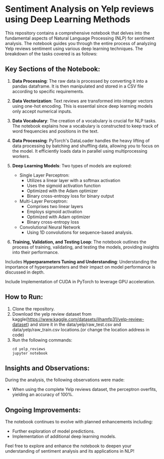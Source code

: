 # Sentiment Analysis on Yelp reviews using Deep Learning Methods

This repository contains a comprehensive notebook that delves into the fundamental aspects of Natural Language Processing (NLP) for sentiment analysis. The notebook guides you through the entire process of analyzing Yelp reviews sentiment using various deep learning techniques. The breakdown of the tasks covered is as follows:

## Key Sections of the Notebook:

1. **Data Processing**: The raw data is processed by converting it into a pandas dataframe. It is then manipulated and stored in a CSV file according to specific requirements.

2. **Data Vectorization**: Text reviews are transformed into integer vectors using one-hot encoding. This is essential since deep learning models only accept numerical inputs.

3. **Data Vocabulary**: The creation of a vocabulary is crucial for NLP tasks. The notebook explains how a vocabulary is constructed to keep track of word frequencies and positions in the text.

4. **Data Processing**: PyTorch's DataLoader handles the heavy lifting of data processing by batching and shuffling data, allowing you to focus on the model. It efficiently loads data in parallel using multiprocessing workers.

5. **Deep Learning Models**: Two types of models are explored:
   - Single Layer Perceptron:
      - Utilizes a linear layer with a softmax activation
      - Uses the sigmoid activation function
      - Optimized with the Adam optimizer
      - Binary cross-entropy loss for binary output
   - Multi-Layer Perceptron:
      - Comprises two linear layers
      - Employs sigmoid activation
      - Optimized with Adam optimizer
      - Binary cross-entropy loss
   - Convolutional Neural Network
     - Using 1D convolutions for sequence-based analysis.

6. **Training, Validation, and Testing Loop**: The notebook outlines the process of training, validating, and testing the models, providing insights into their performance.

Includes **Hyperparameters Tuning and Understanding**: Understanding the importance of hyperparameters and their impact on model performance is discussed in depth.

Include Implementation of CUDA in PyTorch to leverage GPU acceleration.

## How to Run:

1. Clone the repository.
2. Download the yelp review dataset from kaggle(https://www.kaggle.com/datasets/ilhamfp31/yelp-review-dataset) and store it in the data/yelp/raw_test.csv and data/yelp/raw_train.csv locations.(or change the location address in code)
3. Run the following commands:
   ```
   cd yelp_reviews
   jupyter notebook
   ```

## Insights and Observations:

During the analysis, the following observations were made:
- When using the complete Yelp reviews dataset, the perceptron overfits, yielding an accuracy of 100%.

## Ongoing Improvements:

The notebook continues to evolve with planned enhancements including:
- Further exploration of model predictions.
- Implementation of additional deep learning models.

Feel free to explore and enhance the notebook to deepen your understanding of sentiment analysis and its applications in NLP!

